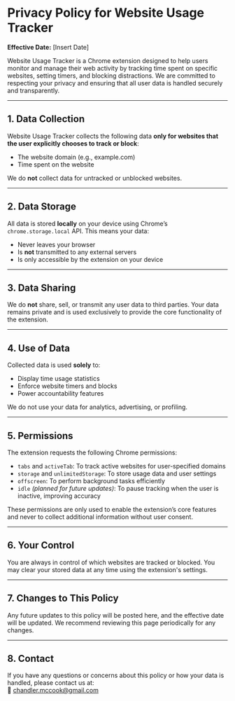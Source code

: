 # Privacy Policy for Website Usage Tracker

**Effective Date:** [Insert Date]

Website Usage Tracker is a Chrome extension designed to help users monitor and manage their web activity by tracking time spent on specific websites, setting timers, and blocking distractions. We are committed to respecting your privacy and ensuring that all user data is handled securely and transparently.

---

## 1. Data Collection

Website Usage Tracker collects the following data **only for websites that the user explicitly chooses to track or block**:
- The website domain (e.g., example.com)
- Time spent on the website

We do **not** collect data for untracked or unblocked websites.

---

## 2. Data Storage

All data is stored **locally** on your device using Chrome’s `chrome.storage.local` API. This means your data:
- Never leaves your browser
- Is **not** transmitted to any external servers
- Is only accessible by the extension on your device

---

## 3. Data Sharing

We do **not** share, sell, or transmit any user data to third parties. Your data remains private and is used exclusively to provide the core functionality of the extension.

---

## 4. Use of Data

Collected data is used **solely** to:
- Display time usage statistics
- Enforce website timers and blocks
- Power accountability features

We do not use your data for analytics, advertising, or profiling.

---

## 5. Permissions

The extension requests the following Chrome permissions:

- `tabs` and `activeTab`: To track active websites for user-specified domains  
- `storage` and `unlimitedStorage`: To store usage data and user settings  
- `offscreen`: To perform background tasks efficiently  
- `idle` *(planned for future updates)*: To pause tracking when the user is inactive, improving accuracy  

These permissions are only used to enable the extension’s core features and never to collect additional information without user consent.

---

## 6. Your Control

You are always in control of which websites are tracked or blocked. You may clear your stored data at any time using the extension's settings.

---

## 7. Changes to This Policy

Any future updates to this policy will be posted here, and the effective date will be updated. We recommend reviewing this page periodically for any changes.

---

## 8. Contact

If you have any questions or concerns about this policy or how your data is handled, please contact us at:  
📧 chandler.mccook@gmail.com
